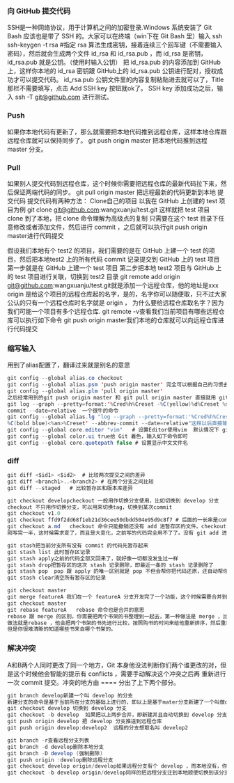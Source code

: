 ### 向 GitHub 提交代码
SSH是一种网络协议，用于计算机之间的加密登录.Windows 系统安装了 Git Bash 应该也是带了 SSH 的。大家可以在终端（win下在 Git Bash 里）输入 ssh 
ssh-keygen -t rsa #指定 rsa 算法生成密钥，接着连续三个回车键（不需要输入密码），然后就会生成两个文件 id_rsa 和 id_rsa.pub ，而 id_rsa 是密钥，
id_rsa.pub 就是公钥。（使用时输入公钥）
把 id_rsa.pub 的内容添加到 GitHub 上，这样你本地的 id_rsa 密钥跟 GitHub上的 id_rsa.pub 公钥进行配对，授权成功才可以提交代码。
id_rsa.pub 公钥文件里的内容复制粘贴进去就可以了，Title 那栏不需要填写，点击 Add SSH key 按钮就ok了。
SSH key 添加成功之后，输入 ssh -T git@github.com 进行测试。

### Push
如果你本地代码有更新了，那么就需要把本地代码推到远程仓库，这样本地仓库跟远程仓库就可以保持同步了。
git push origin master 把本地代码推到远程 master 分支。
### Pull
如果别人提交代码到远程仓库，这个时候你需要把远程仓库的最新代码拉下来，然后保证两端代码的同步。
git pull origin master 把远程最新的代码更新到本地
提交代码
提交代码有两种方法：
Clone自己的项目 以我在 GitHub 上创建的 test 项目为例
git clone git@github.com:wangxuanju/test.git 这样就把 test 项目 clone 到了本地，把 clone 命令理解为高级点的复制
只需要在这个 test 目录下任意修改或者添加文件，然后进行 commit ，之后就可以执行git push origin master进行代码提交


假设我们本地有个 test2 的项目，我们需要的是在 GitHub 上建一个 test 的项目，然后把本地test2 上的所有代码 commit 记录提交到 GitHub 上的 test 项目
第一步就是在 GitHub 上建一个 test 项目
第二步把本地 test2 项目与 GitHub 上的 test 项目进行关联，切换到 test2 目录
git remote add origin git@github.com:wangxuanju/test.git就是添加一个远程仓库，他的地址是xxx
origin 是给这个项目的远程仓库起的名字，是的，名字你可以随便取，只不过大家公认的只有一个远程仓库时名字就是 origin ，
为什么要给远程仓库取名字？因为我们可能一个项目有多个远程仓库.
git remote -v查看我们当前项目有哪些远程仓库可以执行如下命令
git push origin master我们本地的仓库就可以向远程仓库进行代码提交


### 缩写输入
用到了alias配置了，翻译过来就是别名的意思
```java
git config --global alias.co checkout
git config --global alias.psm 'push origin master' 完全可以根据自己的习惯去定制，除此之外还可以设置组合
git config --global alias.plm 'pull origin master'
之后经常用到的git push origin master 和 git pull origin master 直接就用 git psm 和 git plm 代替了
git log --graph --pretty=format:'%Cred%h%Creset -%C(yellow)%d%Creset %s %Cgreen(%cr) %C(bold blue)<%an>%Creset' --abbrev- 
commit --date=relative  一个很牛的命令
git config --global alias.lg "log --graph --pretty=format:'%Cred%h%Creset -%C(yellow)% d%Creset %s %Cgreen(%cr) 
%C(bold blue)<%an>%Creset' --abbrev-commit --date=relative"这样以后直接输入 git lg 就行
git config --global core.editor "vim"	# 设置Editor使用vim  默认情况下 git 用的编辑器是 vi ，如果不喜欢可以改成其他编辑器。
git config --global color.ui true给 Git 着色，输入如下命令即可
git config --global core.quotepath false # 设置显示中文文件名
```
### diff
```java
git diff <$id1> <$id2>	# 比较两次提交之间的差异
git diff <branch1>..<branch2> # 在两个分支之间比较
git diff --staged	# 比较暂存区和版本库差异

git checkout developcheckout 一般用作切换分支使用，比如切换到 develop 分支
checkout 不只用作切换分支，可以用来切换tag，切换到某次commit
git checkout v1.0
git checkout ffd9f2dd68f1eb21d36cee50dbdd504e95d9c8f7 # 后面的一长串是commit_id，是每次commit的SHA1值，可以根据 git log 看到。
git checkout a.md   checkout 命令只能撤销还没有 add 进暂存区的文件。checkout 还有一个撤销的作用，我们在一个分支开发一个小功能，
刚写完一半，这时候需求变了，而且是大变化，之前写的代码完全用不了了。没有 git add 进暂存区，可以直接把原文件还原

git stash把当前分支所有没有 commit 的代码先暂存起来
git stash list 此时暂存区记录
git stash apply之前的代码全部又回来了，就好像一切都没发生过一样
git stash drop把暂存区的这次 stash 记录删除，即最近一条的 stash 记录删除了
git stash pop  pop 跟 apply 的唯一区别就是 pop 不但会帮你把代码还原，还自动帮你把这条 stash 记录删除，省的自己再 drop 一次了
git stash clear清空所有暂存区的记录

git checkout master 
git merge featureA 我们在一个 featureA 分支开发完了一个功能，这个时候需要合并到主分支 master 上去
git checkout master 
git rebase featureA   rebase 命令也是合并的意思
rebase 跟 merge 的区别，你需要把两个书架的书整理到一起去，第一种做法是 merge ，比较粗鲁暴力，就直接腾出一块地方把另一个书架的书全部放进去，第二种
做法就是rebase ，他会把两个书架的书先进行比较，按照购书的时间来给他重新排序，然后重新放置好，这样做的好处就是合并之后的书架看起来很有逻辑，
但是你很难清晰的知道哪些书来自哪个书架的。
```
### 解决冲突
A和B两个人同时更改了同一个地方，Git 本身他没法判断你们两个谁更改的对，但是这个时候他会智能的提示有 conflicts ，需要手动解决这个冲突之后再
重新进行一次 commit 提交。冲突的地方由 ==== 分出了上下两个部分。

```java
git branch develop新建一个叫 develop 的分支
新建分支的命令是基于当前所在分支的基础上进行的，即以上是基于mater分支新建了一个叫做develop的分支，此时 develop 分支跟master分支的内容完全一样。
git checkout develop 切换到 develop 分支
git checkout -b develop  如果把以上两步合并，即新建并且自动切换到 develop 分支
git push origin develop 把 develop 分支推送到远程仓库
git push origin develop:develop2  远程的分支想取名叫 develop2

git branch -r查看远程分支列表
git branch -d develop删除本地分支
git branch -D develop (强制删除)
git push origin :develop删除远程分支
git checkout develop origin/develop如果远程分支有个 develop ，而本地没有，你想把远程的 develop 分支迁到本地
git checkout -b develop origin/develop同样的把远程分支迁到本地顺便切换到该分支
```
